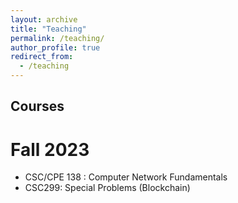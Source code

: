 ```yaml
---
layout: archive
title: "Teaching"
permalink: /teaching/
author_profile: true
redirect_from:
  - /teaching
---
```



## Courses 
# Fall 2023
  * CSC/CPE 138 : Computer Network Fundamentals
  * CSC299: Special Problems (Blockchain)



